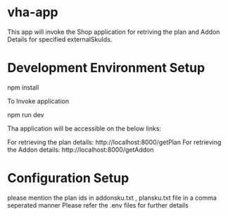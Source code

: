 # vha-app
This app will invoke the Shop application for retriving the plan and Addon Details for specified externalSkuIds.

# Development Environment Setup

npm install

To Invoke application

npm run dev

Tha application will be accessible on the below links:

For retrieving the plan details: http://localhost:8000/getPlan 
For retrieving the Addon details: http://localhost:8000/getAddon

# Configuration Setup
please mention the plan ids in addonsku.txt , plansku.txt file in a comma seperated manner
Please refer the .env files for further details


